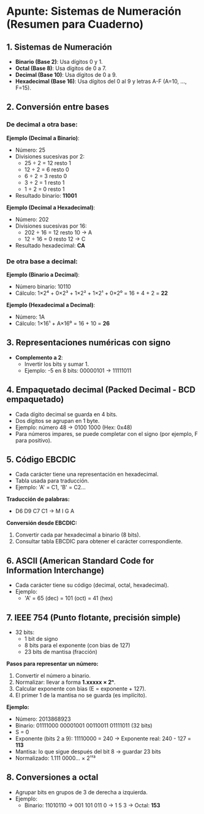 # Apunte: Sistemas de Numeración (Resumen para Cuaderno)

## 1. Sistemas de Numeración
- **Binario (Base 2)**: Usa dígitos 0 y 1.
- **Octal (Base 8)**: Usa dígitos de 0 a 7.
- **Decimal (Base 10)**: Usa dígitos de 0 a 9.
- **Hexadecimal (Base 16)**: Usa dígitos del 0 al 9 y letras A-F (A=10, ..., F=15).

## 2. Conversión entre bases

### De decimal a otra base:
**Ejemplo (Decimal a Binario)**:
- Número: 25
- Divisiones sucesivas por 2:
  - 25 ÷ 2 = 12 resto 1
  - 12 ÷ 2 = 6  resto 0
  - 6 ÷ 2 = 3   resto 0
  - 3 ÷ 2 = 1   resto 1
  - 1 ÷ 2 = 0   resto 1
- Resultado binario: **11001**

**Ejemplo (Decimal a Hexadecimal)**:
- Número: 202
- Divisiones sucesivas por 16:
  - 202 ÷ 16 = 12 resto 10 → A
  - 12 ÷ 16 = 0  resto 12 → C
- Resultado hexadecimal: **CA**

### De otra base a decimal:
**Ejemplo (Binario a Decimal)**:
- Número binario: 10110
- Cálculo: 1×2⁴ + 0×2³ + 1×2² + 1×2¹ + 0×2⁰ = 16 + 4 + 2 = **22**

**Ejemplo (Hexadecimal a Decimal)**:
- Número: 1A
- Cálculo: 1×16¹ + A×16⁰ = 16 + 10 = **26**

## 3. Representaciones numéricas con signo
- **Complemento a 2**:
  - Invertir los bits y sumar 1.
  - Ejemplo: -5 en 8 bits: 00000101 → 11111011

## 4. Empaquetado decimal (Packed Decimal - BCD empaquetado)
- Cada dígito decimal se guarda en 4 bits.
- Dos dígitos se agrupan en 1 byte.
- Ejemplo: número 48  →  0100 1000 (Hex: 0x48)
- Para números impares, se puede completar con el signo (por ejemplo, F para positivo).

## 5. Código EBCDIC
- Cada carácter tiene una representación en hexadecimal.
- Tabla usada para traducción.
- Ejemplo: 'A' = C1, 'B' = C2...

**Traducción de palabras:**
- D6 D9 C7 C1  → M I G A

**Conversión desde EBCDIC:**
1. Convertir cada par hexadecimal a binario (8 bits).
2. Consultar tabla EBCDIC para obtener el carácter correspondiente.

## 6. ASCII (American Standard Code for Information Interchange)
- Cada carácter tiene su código (decimal, octal, hexadecimal).
- Ejemplo:
  - 'A' = 65 (dec) = 101 (oct) = 41 (hex)

## 7. IEEE 754 (Punto flotante, precisión simple)
- 32 bits:
  - 1 bit de signo
  - 8 bits para el exponente (con bias de 127)
  - 23 bits de mantisa (fracción)

**Pasos para representar un número:**
1. Convertir el número a binario.
2. Normalizar: llevar a forma **1.xxxxx × 2ⁿ**.
3. Calcular exponente con bias (E = exponente + 127).
4. El primer 1 de la mantisa no se guarda (es implícito).

**Ejemplo:**
- Número: 2013868923
- Binario: 01111000 00001001 00110011 01111011 (32 bits)
- S = 0
- Exponente (bits 2 a 9): 11110000 = 240 → Exponente real: 240 - 127 = **113**
- Mantisa: lo que sigue después del bit 8 → guardar 23 bits
- Normalizado: 1.111 0000... × 2¹¹³

## 8. Conversiones a octal
- Agrupar bits en grupos de 3 de derecha a izquierda.
- Ejemplo:
  - Binario: 11010110 → 001 101 011 0 → 1 5 3 → Octal: **153**
